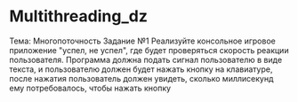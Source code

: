 # Multithreading_dz
Тема: Многопоточность
Задание №1
Реализуйте консольное игровое приложение "успел, не успел", где будет проверяться скорость реакции пользователя. Программа должна подать сигнал пользователю в виде текста, и пользователю должен будет нажать кнопку на клавиатуре, после нажатия пользователь должен увидеть, сколько миллисекунд ему потребовалось, чтобы нажать кнопку
